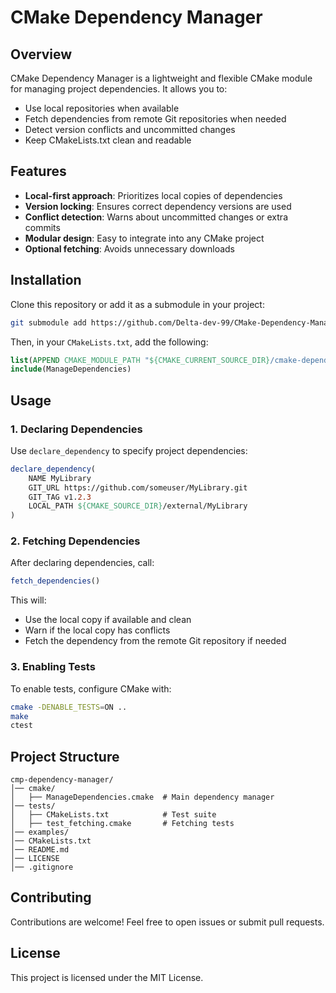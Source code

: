# CMake Dependency Manager

## Overview
CMake Dependency Manager is a lightweight and flexible CMake module for managing project dependencies. It allows you to:

- Use local repositories when available
- Fetch dependencies from remote Git repositories when needed
- Detect version conflicts and uncommitted changes
- Keep CMakeLists.txt clean and readable

## Features
- **Local-first approach**: Prioritizes local copies of dependencies
- **Version locking**: Ensures correct dependency versions are used
- **Conflict detection**: Warns about uncommitted changes or extra commits
- **Modular design**: Easy to integrate into any CMake project
- **Optional fetching**: Avoids unnecessary downloads

## Installation
Clone this repository or add it as a submodule in your project:

```sh
git submodule add https://github.com/Delta-dev-99/CMake-Dependency-Manager.git cmake-dependency-manager
```

Then, in your `CMakeLists.txt`, add the following:

```cmake
list(APPEND CMAKE_MODULE_PATH "${CMAKE_CURRENT_SOURCE_DIR}/cmake-dependency-manager/cmake")
include(ManageDependencies)
```

## Usage

### 1. Declaring Dependencies
Use `declare_dependency` to specify project dependencies:

```cmake
declare_dependency(
    NAME MyLibrary
    GIT_URL https://github.com/someuser/MyLibrary.git
    GIT_TAG v1.2.3
    LOCAL_PATH ${CMAKE_SOURCE_DIR}/external/MyLibrary
)
```

### 2. Fetching Dependencies
After declaring dependencies, call:

```cmake
fetch_dependencies()
```

This will:
- Use the local copy if available and clean
- Warn if the local copy has conflicts
- Fetch the dependency from the remote Git repository if needed

### 3. Enabling Tests
To enable tests, configure CMake with:

```sh
cmake -DENABLE_TESTS=ON ..
make
ctest
```

## Project Structure
```
cmp-dependency-manager/
│── cmake/
│   ├── ManageDependencies.cmake  # Main dependency manager
│── tests/
│   ├── CMakeLists.txt            # Test suite
│   ├── test_fetching.cmake       # Fetching tests
│── examples/
│── CMakeLists.txt
│── README.md
│── LICENSE
│── .gitignore
```

## Contributing
Contributions are welcome! Feel free to open issues or submit pull requests.

## License
This project is licensed under the MIT License.

